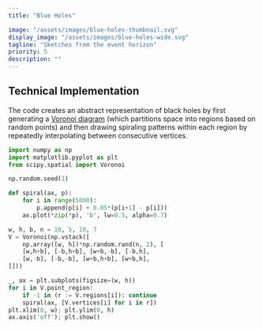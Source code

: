 ```yaml
---
title: "Blue Holes"

image: "/assets/images/blue-holes-thumbnail.svg"
display_image: "/assets/images/blue-holes-wide.svg"
tagline: "Sketches from the event horizon"
priority: 5
description: ""
---
```


## Technical Implementation
The code creates an abstract representation of black holes by first generating a <a href="https://en.wikipedia.org/wiki/Voronoi_diagram" target="_blank">Voronoi diagram</a> (which partitions space into regions based on random points) and then drawing spiraling patterns within each region by repeatedly interpolating between consecutive vertices.

```python
import numpy as np
import matplotlib.pyplot as plt
from scipy.spatial import Voronoi

np.random.seed(1)

def spiral(ax, p):
    for i in range(5000):
        p.append(p[i] + 0.05*(p[i+1] - p[i]))
    ax.plot(*zip(*p), 'b', lw=0.5, alpha=0.7)

w, h, b, n = 10, 5, 10, 7
V = Voronoi(np.vstack([
    np.array([w, h])*np.random.rand(n, 2), [
    [w,h+b], [-b,h+b], [w+b,-b], [-b,h],  
    [w,-b], [-b,-b], [w+b,h+b], [w+b,h],
]]))

_, ax = plt.subplots(figsize=(w, h))
for i in V.point_region:
    if -1 in (r := V.regions[i]): continue
    spiral(ax, [V.vertices[i] for i in r])
plt.xlim(0, w); plt.ylim(0, h)
ax.axis('off'); plt.show()
```
